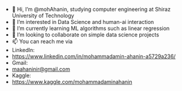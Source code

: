 - 👋 Hi, I’m @mohAhanin, studying computer engineering at Shiraz University of Technology
- 👀 I’m interested in Data Science and human-ai interaction 
- 🌱 I’m currently learning ML algorithms such as linear regression 
- 💞️ I’m looking to collaborate on simple data science projects
- 📫 You can reach me via 
- LinkedIn:
- https://www.linkedin.com/in/mohammadamin-ahanin-a5729a236/
- Gmail:
- maahaninir@gmail.com
- Kaggle: 
- https://www.kaggle.com/mohammadaminahanin


<!---
mohAhanin/mohAhanin is a ✨ special ✨ repository because its `README.md` (this file) appears on your GitHub profile.
You can click the Preview link to take a look at your changes.
--->
